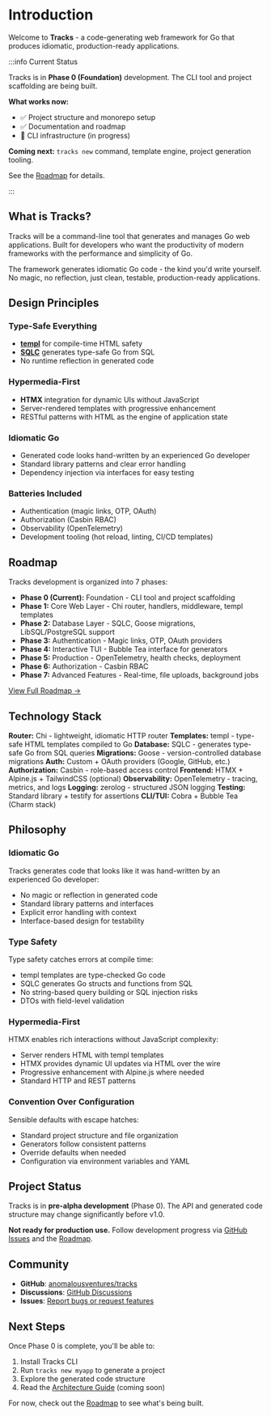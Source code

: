 # Introduction

Welcome to **Tracks** - a code-generating web framework for Go that produces idiomatic, production-ready applications.

:::info Current Status

Tracks is in **Phase 0 (Foundation)** development. The CLI tool and project scaffolding are being built.

**What works now:**

- ✅ Project structure and monorepo setup
- ✅ Documentation and roadmap
- 🚧 CLI infrastructure (in progress)

**Coming next:** `tracks new` command, template engine, project generation tooling.

See the [Roadmap](https://github.com/anomalousventures/tracks/blob/main/docs/roadmap/README.md) for details.

:::

## What is Tracks?

Tracks will be a command-line tool that generates and manages Go web applications. Built for developers who want the productivity of modern frameworks with the performance and simplicity of Go.

The framework generates idiomatic Go code - the kind you'd write yourself. No magic, no reflection, just clean, testable, production-ready applications.

## Design Principles

### Type-Safe Everything

- **[templ](https://github.com/a-h/templ)** for compile-time HTML safety
- **[SQLC](https://sqlc.dev/)** generates type-safe Go from SQL
- No runtime reflection in generated code

### Hypermedia-First

- **HTMX** integration for dynamic UIs without JavaScript
- Server-rendered templates with progressive enhancement
- RESTful patterns with HTML as the engine of application state

### Idiomatic Go

- Generated code looks hand-written by an experienced Go developer
- Standard library patterns and clear error handling
- Dependency injection via interfaces for easy testing

### Batteries Included

- Authentication (magic links, OTP, OAuth)
- Authorization (Casbin RBAC)
- Observability (OpenTelemetry)
- Development tooling (hot reload, linting, CI/CD templates)

## Roadmap

Tracks development is organized into 7 phases:

- **Phase 0 (Current):** Foundation - CLI tool and project scaffolding
- **Phase 1:** Core Web Layer - Chi router, handlers, middleware, templ templates
- **Phase 2:** Database Layer - SQLC, Goose migrations, LibSQL/PostgreSQL support
- **Phase 3:** Authentication - Magic links, OTP, OAuth providers
- **Phase 4:** Interactive TUI - Bubble Tea interface for generators
- **Phase 5:** Production - OpenTelemetry, health checks, deployment
- **Phase 6:** Authorization - Casbin RBAC
- **Phase 7:** Advanced Features - Real-time, file uploads, background jobs

[View Full Roadmap →](https://github.com/anomalousventures/tracks/blob/main/docs/roadmap/README.md)

## Technology Stack

**Router:** Chi - lightweight, idiomatic HTTP router
**Templates:** templ - type-safe HTML templates compiled to Go
**Database:** SQLC - generates type-safe Go from SQL queries
**Migrations:** Goose - version-controlled database migrations
**Auth:** Custom + OAuth providers (Google, GitHub, etc.)
**Authorization:** Casbin - role-based access control
**Frontend:** HTMX + Alpine.js + TailwindCSS (optional)
**Observability:** OpenTelemetry - tracing, metrics, and logs
**Logging:** zerolog - structured JSON logging
**Testing:** Standard library + testify for assertions
**CLI/TUI:** Cobra + Bubble Tea (Charm stack)

## Philosophy

### Idiomatic Go

Tracks generates code that looks like it was hand-written by an experienced Go developer:

- No magic or reflection in generated code
- Standard library patterns and interfaces
- Explicit error handling with context
- Interface-based design for testability

### Type Safety

Type safety catches errors at compile time:

- templ templates are type-checked Go code
- SQLC generates Go structs and functions from SQL
- No string-based query building or SQL injection risks
- DTOs with field-level validation

### Hypermedia-First

HTMX enables rich interactions without JavaScript complexity:

- Server renders HTML with templ templates
- HTMX provides dynamic UI updates via HTML over the wire
- Progressive enhancement with Alpine.js where needed
- Standard HTTP and REST patterns

### Convention Over Configuration

Sensible defaults with escape hatches:

- Standard project structure and file organization
- Generators follow consistent patterns
- Override defaults when needed
- Configuration via environment variables and YAML

## Project Status

Tracks is in **pre-alpha development** (Phase 0). The API and generated code structure may change significantly before v1.0.

**Not ready for production use.** Follow development progress via [GitHub Issues](https://github.com/anomalousventures/tracks/issues) and the [Roadmap](https://github.com/anomalousventures/tracks/blob/main/docs/roadmap/README.md).

## Community

- **GitHub**: [anomalousventures/tracks](https://github.com/anomalousventures/tracks)
- **Discussions**: [GitHub Discussions](https://github.com/anomalousventures/tracks/discussions)
- **Issues**: [Report bugs or request features](https://github.com/anomalousventures/tracks/issues)

## Next Steps

Once Phase 0 is complete, you'll be able to:

1. Install Tracks CLI
2. Run `tracks new myapp` to generate a project
3. Explore the generated code structure
4. Read the [Architecture Guide](./core/architecture.md) (coming soon)

For now, check out the [Roadmap](https://github.com/anomalousventures/tracks/blob/main/docs/roadmap/README.md) to see what's being built.
